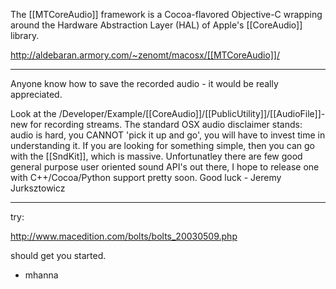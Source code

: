The [[MTCoreAudio]] framework is a Cocoa-flavored Objective-C wrapping around the Hardware Abstraction Layer (HAL) of Apple's [[CoreAudio]] library.

http://aldebaran.armory.com/~zenomt/macosx/[[MTCoreAudio]]/

----

Anyone know how to save the recorded audio - it would be really appreciated.

Look at the /Developer/Example/[[CoreAudio]]/[[PublicUtility]]/[[AudioFile]]-new for recording streams. The standard OSX audio disclaimer stands: audio is hard, you CANNOT 'pick it up and go', you will have to invest time in understanding it. If you are looking for something simple, then you can go with the [[SndKit]], which is massive. Unfortunatley there are few good general purpose user oriented sound API's out there, I hope to release one with C++/Cocoa/Python support pretty soon.
Good luck - Jeremy Jurksztowicz

----

try:

http://www.macedition.com/bolts/bolts_20030509.php

should get you started.

- mhanna